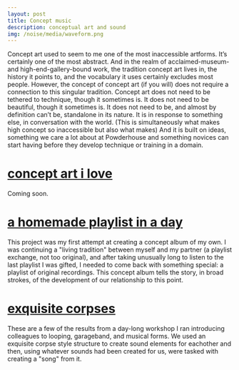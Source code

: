 ```yaml
---
layout: post
title: Concept music
description: conceptual art and sound
img: /noise/media/waveform.png
---
```


Concept art used to seem to me one of the most inaccessible artforms. It’s certainly one of the most abstract. And in the realm of acclaimed-museum- and high-end-gallery-bound work, the tradition concept art lives in, the history it points to, and the vocabulary it uses certainly excludes most people. However, the concept of concept art (if you will) does not require a connection to this singular tradition. Concept art does not need to be tethered to technique, though it sometimes is. It does not need to be beautiful, though it sometimes is. It does not need to be, and almost by definition can’t be, standalone in its nature. It is in response to something else, in conversation with the world. (This is simultaneously what makes high concept so inaccessible but also what makes) And it is built on ideas, something we care a lot about at Powderhouse and something novices can start having before they develop technique or training in a domain.

# [concept art i love](#tk)
Coming soon.

# [a homemade playlist in a day](https://www.dropbox.com/sh/ar9hacsxu8r9g73/AABMdvUCwwaZhMSyHFstmh3Wa?dl=0)
This project was my first attempt at creating a concept album of my own. I was continuing a "living tradition" between myself and my partner (a playlist exchange, not too original), and after taking unusually long to listen to the last playlist I was gifted, I needed to come back with something special: a playlist of original recordings. This concept album tells the story, in broad strokes, of the development of our relationship to this point. 

# [exquisite corpses](https://drive.google.com/drive/folders/1fEgEAYKz2mzBxlXl_7QiqSzx9Hr3g6Dg?usp=sharing) 
These are a few of the results from a day-long workshop I ran introducing colleagues to looping, garageband, and musical forms. We used an exquisite corpse style structure to create sound elements for eachother and then, using whatever sounds had been created for us, were tasked with creating a "song" from it.